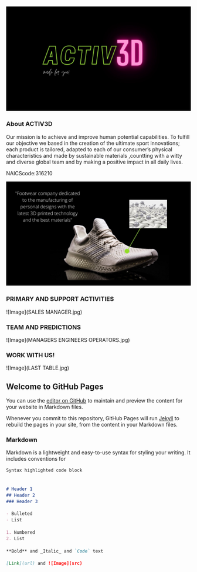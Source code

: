 ![Image](ACTIV3Dlogo.jpg)

### About ACTIV3D
Our mission is to achieve and improve human potential capabilities. To fulfill our objective we based in the creation of the ultimate sport innovations; each product is tailored, adapted to each of our consumer’s physical characteristics and made by sustainable materials ,countting with a witty and diverse global team and by making a positive impact in all daily lives.

NAICScode:316210

![Image](Zapatilla.jpg)

### PRIMARY AND SUPPORT ACTIVITIES


![Image](SALES MANAGER.jpg)

### TEAM AND PREDICTIONS
![Image](MANAGERS ENGINEERS OPERATORS.jpg)


### WORK WITH US!
![Image](LAST TABLE.jpg)







## Welcome to GitHub Pages

You can use the [editor on GitHub](https://github.com/Ainhoa-Urtasun-UPNA/hohr-project-group-assignment-activ3d/edit/gh-pages/index.md) to maintain and preview the content for your website in Markdown files.

Whenever you commit to this repository, GitHub Pages will run [Jekyll](https://jekyllrb.com/) to rebuild the pages in your site, from the content in your Markdown files.

### Markdown

Markdown is a lightweight and easy-to-use syntax for styling your writing. It includes conventions for

```markdown
Syntax highlighted code block


# Header 1
## Header 2
### Header 3

- Bulleted
- List

1. Numbered
2. List

**Bold** and _Italic_ and `Code` text

[Link](url) and ![Image](src)
```

